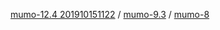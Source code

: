
[mumo-12.4 201910151122](itms-services://?action=download-manifest&url=https://ayn2110.github.io/MuMoApp/manifest.plist)
/
[mumo-9.3](itms-services://?action=download-manifest&url=https://ayn2110.github.io/MuMoApp/manifest_old_version.plist)
/
[mumo-8](itms-services://?action=download-manifest&url=https://ayn2110.github.io/MuMoApp/manifest8.plist)



